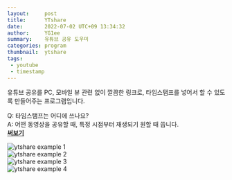 ```yaml
---
layout:     post
title:      YTshare
date:       2022-07-02 UTC+09 13:34:32
author:     YG1ee
summary:    유튜브 공유 도우미
categories: program
thumbnail:  ytshare
tags:
 - youtube
 - timestamp
---
```


유튜브 공유를 PC, 모바일 뷰 관련 없이 깔끔한 링크로,
타임스탬프를 넣어서 할 수 있도록 만들어주는 프로그램입니다.

Q: 타임스탬프는 어디에 쓰나요?\
A: 어떤 동영상을 공유할 때, 특정 시점부터 재생되기 원할 때 씁니다.\
**[써보기](/ytshare/index.html)**

![ytshare example 1](https://i.imgur.com/DkxQfXq.png)\
![ytshare example 2](https://i.imgur.com/aFrsqZb.png)\
![ytshare example 3](https://i.imgur.com/oagfi7O.png)\
![ytshare example 4](https://i.imgur.com/9XEdNfI.png)

